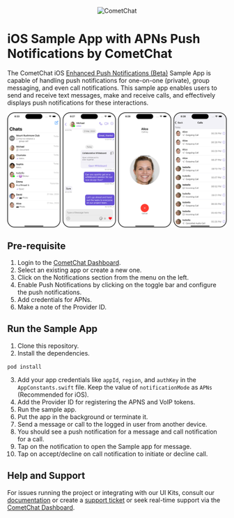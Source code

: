 <p align="center">
  <img alt="CometChat" src="https://assets.cometchat.io/website/images/logos/banner.png">
</p>

# iOS Sample App with APNs Push Notifications by CometChat

The CometChat iOS [Enhanced Push Notifications (Beta)](https://www.cometchat.com/docs-beta/notifications/push-overview) Sample App is capable of handling push notifications for one-on-one (private), group messaging, and even call notifications. This sample app enables users to send and receive text messages, make and receive calls, and effectively displays push notifications for these interactions.

<div style="
    display: flex;
    align-items: center;
    justify-content: center;">
   <img src="../screenshots/overview_cometchat_screens.png" />
</div>


## Pre-requisite

1. Login to the [CometChat Dashboard](https://app.cometchat.com/).
2. Select an existing app or create a new one.
3. Click on the Notifications section from the menu on the left.
4. Enable Push Notifications by clicking on the toggle bar and configure the push notifications.
5. Add credentials for APNs.
6. Make a note of the Provider ID.

## Run the Sample App

1. Clone this repository.
2. Install the dependencies.

```
pod install
```

3. Add your app credentials like `appId`, `region`, and `authKey` in the `AppConstants.swift` file. Keep the value of `notificationMode` as `APNs` (Recommended for iOS).
4. Add the Provider ID for registering the APNS and VoIP tokens.
5. Run the sample app.
6. Put the app in the background or terminate it.
7. Send a message or call to the logged in user from another device.
8. You should see a push notification for a message and call notification for a call.
9. Tap on the notification to open the Sample app for message.
10. Tap on accept/decline on call notification to initiate or decline call.


## Help and Support

For issues running the project or integrating with our UI Kits, consult our [documentation](https://www.cometchat.com/docs/notifications/push-overview) or create a [support ticket](https://help.cometchat.com/hc/en-us) or seek real-time support via the [CometChat Dashboard](https://app.cometchat.com/).
